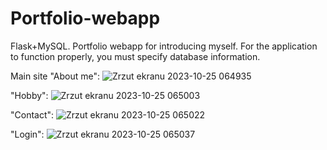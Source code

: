 # Portfolio-webapp
Flask+MySQL. Portfolio webapp for introducing myself. 
For the application to function properly, you must specify database information.

Main site "About me":
![Zrzut ekranu 2023-10-25 064935](https://github.com/sebastianbrzustowicz/Portfolio-webapp/assets/66909222/3695f0c9-6174-476e-8bf5-2d255c127e00)

"Hobby":
![Zrzut ekranu 2023-10-25 065003](https://github.com/sebastianbrzustowicz/Portfolio-webapp/assets/66909222/71c258ac-1c41-4334-bd26-91509fea5c1b)

"Contact":
![Zrzut ekranu 2023-10-25 065022](https://github.com/sebastianbrzustowicz/Portfolio-webapp/assets/66909222/4ace4106-a81e-4892-8d4a-65f4c65bd7b2)

"Login":
![Zrzut ekranu 2023-10-25 065037](https://github.com/sebastianbrzustowicz/Portfolio-webapp/assets/66909222/7f2eff36-c5fa-4795-b57b-357b74407555)
